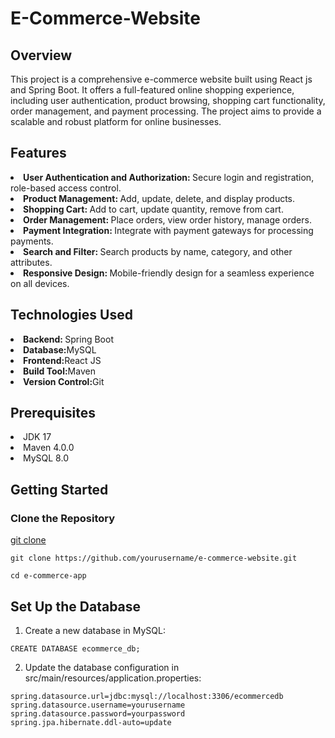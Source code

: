 # E-Commerce-Website #

## Overview ##
This project is a comprehensive e-commerce website built using React js and Spring Boot. It offers a full-featured online shopping experience, including user authentication, product browsing, shopping cart functionality, order management, and payment processing. The project aims to provide a scalable and robust platform for online businesses.

## Features ##
<li><b>User Authentication and Authorization: </b> Secure login and registration, role-based access control.</li>
<li><b>Product Management: </b>Add, update, delete, and display products.</li>
<li><b>Shopping Cart: </b>Add to cart, update quantity, remove from cart.</li>
<li><b>Order Management: </b>Place orders, view order history, manage orders.</li>
<li><b>Payment Integration: </b>Integrate with payment gateways for processing payments.</li>
<li><b>Search and Filter: </b>Search products by name, category, and other attributes.</li>
<li><b>Responsive Design: </b>Mobile-friendly design for a seamless experience on all devices.</li>

## Technologies Used ##
<li><b>Backend: </b> Spring Boot</li>
<li><b>Database:</b>MySQL</li>
<li><b>Frontend:</b>React JS</li>
<li><b>Build Tool:</b>Maven</li>
<li><b>Version Control:</b>Git</li>

## Prerequisites ##
<li>JDK 17</li>
<li>Maven 4.0.0</li>
<li>MySQL 8.0</li>

## Getting Started ##
### Clone the Repository ###


[git clone](https://github.com/vasu-choudhary/E-Commerce-backend)
```
git clone https://github.com/yourusername/e-commerce-website.git
```
```
cd e-commerce-app
```
## Set Up the Database ##
1. Create a new database in MySQL:
 ```
CREATE DATABASE ecommerce_db;
```
2. Update the database configuration in src/main/resources/application.properties:
```
spring.datasource.url=jdbc:mysql://localhost:3306/ecommercedb
spring.datasource.username=yourusername
spring.datasource.password=yourpassword
spring.jpa.hibernate.ddl-auto=update

```
